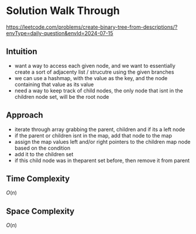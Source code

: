 # Solution Walk Through
https://leetcode.com/problems/create-binary-tree-from-descriptions/?envType=daily-question&envId=2024-07-15

## Intuition
- want a way to access each given node, and we want to essentially create a sort of adjacenty list / strucutre using the given branches
- we can use a hashmap, with the value as the key, and the node containing that value as its value
- need a way to keep track of child nodes, the only node that isnt in the children node set, will be the root node

## Approach
- iterate through array grabbing the parent, children and if its a left node
- if the parent or children isnt in the map, add that node to the map
- assign the map values left and/or right pointers to the children map node based on the condition
- add it to the children set
- if this child node was in theparent set before, then remove it from parent

## Time Complexity
$O(n)$

## Space Complexity
$O(n)$



